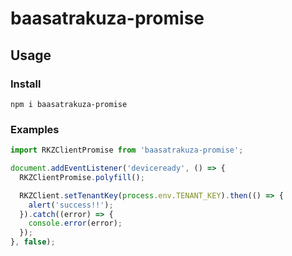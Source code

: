 # baasatrakuza-promise
## Usage
### Install

```
npm i baasatrakuza-promise
```

### Examples

```javascript
import RKZClientPromise from 'baasatrakuza-promise';

document.addEventListener('deviceready', () => {
  RKZClientPromise.polyfill();

  RKZClient.setTenantKey(process.env.TENANT_KEY).then(() => {
    alert('success!!');
  }).catch((error) => {
    console.error(error);
  });
}, false);
```
